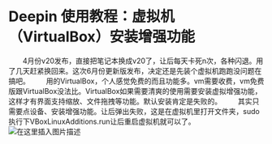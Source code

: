 # Deepin 使用教程：虚拟机（VirtualBox）安装增强功能

&emsp;&emsp;4月份v20发布，直接把笔记本换成v20了，让后每天卡死n次，各种闪退。用了几天赶紧换回来。这次6月份更新版发布，决定还是先装个虚拟机跑跑没问题在搞吧。
&emsp;&emsp;用的VirtualBox，个人感觉免费的而且功能多。vm需要收费，vm免费版跟VirtualBox没法比。VirtualBox如果需要清爽的使用需要安装虚拟增强功能，这样才有界面支持缩放、文件拖拽等功能。默认安装肯定是失败的。
&emsp;&emsp;其实只需要点设备、安装增强功能。让后弹出失败，这是在虚拟机里打开文件夹，sudo执行下VBoxLinuxAdditions.run让后重启虚拟机就可以了。
![在这里插入图片描述](https://img-blog.csdnimg.cn/20200604214818239.png?x-oss-process=image/watermark,type_ZmFuZ3poZW5naGVpdGk,shadow_10,text_aHR0cHM6Ly9ibG9nLmNzZG4ubmV0L2ExNTAwNTc4NDMyMA==,size_16,color_FFFFFF,t_70)

